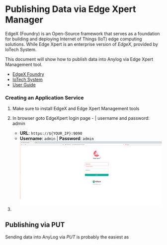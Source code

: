 # Publishing Data via Edge Xpert Manager

EdgeX (Foundry) is an Open-Source framework that serves as a foundation for building and deploying Internet of Things (IoT)
edge computing solutions. While Edge Xpert is an enterprise version of _EdgeX_, provided by IoTech System. 

This document will show how to publish data into Anylog via Edge Xpert Management tool.   

* [EdgeX Foundry](https://www.edgexfoundry.org/)
* [IoTech System](https://www.iotechsys.com/)
* [User Guide](https://docs.iotechsys.com/)


### Creating an Application Service 
1. Make sure to install EdgeX and Edge Xpert Management tools

2. In browser goto EdgeXpert login page -  | username and password: admin
   * **URL**: `https://${YOUR_IP}:9090` 
   * **Username**: `admin` | **Password**: `admin` 
![Edge Xpert login page](../../imgs/edgex_login.png)

3.  


## Publishing via PUT 

Sending data into AnyLog via _PUT_ is probably the easiest as  